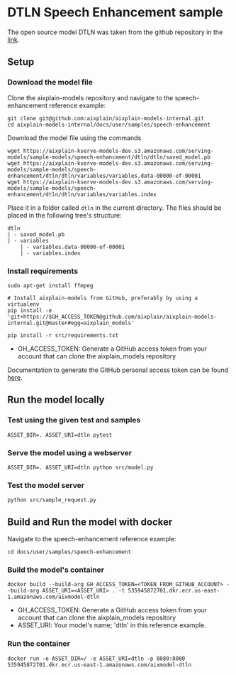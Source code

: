 # DTLN Speech Enhancement sample

The open source model DTLN was taken from the github repository in the [link](https://github.com/breizhn/DTLN).

## Setup

### Download the model file

Clone the aixplain-models repository and navigate to the speech-enhancement reference example:

```
git clone git@github.com:aixplain/aixplain-models-internal.git
cd aixplain-models-internal/docs/user/samples/speech-enhancement
```

Download the model file using the commands
```
wget https://aixplain-kserve-models-dev.s3.amazonaws.com/serving-models/sample-models/speech-enhancement/dtln/dtln/saved_model.pb
wget https://aixplain-kserve-models-dev.s3.amazonaws.com/serving-models/sample-models/speech-enhancement/dtln/dtln/variables/variables.data-00000-of-00001
wget https://aixplain-kserve-models-dev.s3.amazonaws.com/serving-models/sample-models/speech-enhancement/dtln/dtln/variables/variables.index
```

Place it in a folder called `dtln` in the current directory. The files should be placed in the following tree's structure:
```
dtln
| - saved_model.pb
| - variables
    | - variables.data-00000-of-00001
    | - variables.index
```

### Install requirements

```
sudo apt-get install ffmpeg

# Install aixplain-models from GitHub, preferably by using a virtualenv
pip install -e 'git+https://$GH_ACCESS_TOKEN@github.com/aixplain/aixplain-models-internal.git@master#egg=aixplain_models'

pip install -r src/requirements.txt
```

- GH_ACCESS_TOKEN: Generate a GitHub access token from your account that can clone the aixplain_models repository

Documentation to generate the GitHub personal access token can be found [here](https://docs.github.com/en/enterprise-server@3.4/authentication/keeping-your-account-and-data-secure/creating-a-personal-access-token).

## Run the model locally

### Test using the given test and samples

```
ASSET_DIR=. ASSET_URI=dtln pytest
```

### Serve the model using a webserver

```
ASSET_DIR=. ASSET_URI=dtln python src/model.py
```

### Test the model server

```
python src/sample_request.py
```

## Build and Run the model with docker

Navigate to the speech-enhancement reference example:

```
cd docs/user/samples/speech-enhancement
```

### Build the model's container

```
docker build --build-arg GH_ACCESS_TOKEN=<TOKEN_FROM_GITHUB_ACCOUNT> --build-arg ASSET_URI=<ASSET_URI> . -t 535945872701.dkr.ecr.us-east-1.amazonaws.com/aixmodel-dtln
```

- GH_ACCESS_TOKEN: Generate a GitHub access token from your account that can clone the aixplain_models repository
- ASSET_URI: Your model's name; 'dtln' in this reference example.

### Run the container

```
docker run -e ASSET_DIR=/ -e ASSET_URI=dtln -p 8080:8080 535945872701.dkr.ecr.us-east-1.amazonaws.com/aixmodel-dtln
```
